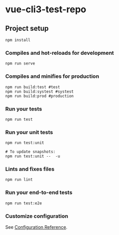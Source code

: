 # vue-cli3-test-repo

## Project setup
```
npm install
```

### Compiles and hot-reloads for development
```
npm run serve
```

### Compiles and minifies for production
```
npm run build:test #test
npm run build:systest #systest
npm run build:prod #production
```

### Run your tests
```
npm run test
```

### Run your unit tests
```
npm run test:unit

# To update snapshots:
npm run test:unit --  -u
```

### Lints and fixes files
```
npm run lint
```

### Run your end-to-end tests
```
npm run test:e2e
```

### Customize configuration
See [Configuration Reference](https://cli.vuejs.org/config/).
